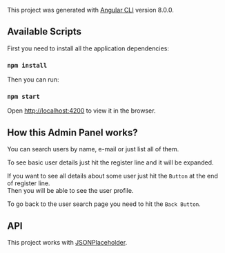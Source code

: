 This project was generated with [Angular CLI](https://github.com/angular/angular-cli) version 8.0.0.

## Available Scripts

First you need to install all the application dependencies:

### `npm install`

Then you can run:

### `npm start`

Open [http://localhost:4200](http://localhost:4200) to view it in the browser.

## How this Admin Panel works?

You can search users by name, e-mail or just list all of them.

To see basic user details just hit the register line and it will be expanded.

If you want to see all details about some user just hit the `Button` at the end of register line.<br />
Then you will be able to see the user profile.

To go back to the user search page you need to hit the `Back Button`.

## API

This project works with [JSONPlaceholder](https://jsonplaceholder.typicode.com).
